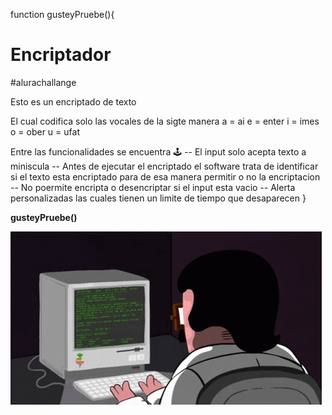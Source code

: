 function gusteyPruebe(){
# Encriptador
#alurachallange

Esto es un encriptado de texto 

El cual codifica solo las vocales de la sigte manera
a = ai
e = enter
i = imes
o = ober
u = ufat

Entre las funcionalidades se encuentra 🕹
-- El input solo acepta texto a miniscula 
-- Antes de ejecutar el encriptado el software trata de identificar si el texto esta encriptado para de esa manera permitir o no la encriptacion 
-- No poermite encripta o desencriptar si el input esta vacio 
-- Alerta personalizadas las cuales tienen un limite de tiempo que desaparecen 
}

**gusteyPruebe()**

<img src="./Img/coding.gif" alt=""/>
